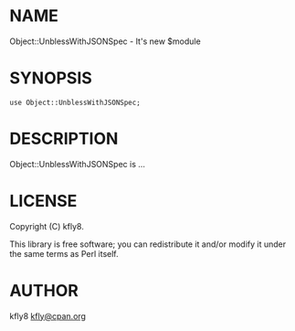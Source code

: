 
# NAME

Object::UnblessWithJSONSpec - It's new $module

# SYNOPSIS

    use Object::UnblessWithJSONSpec;

# DESCRIPTION

Object::UnblessWithJSONSpec is ...

# LICENSE

Copyright (C) kfly8.

This library is free software; you can redistribute it and/or modify
it under the same terms as Perl itself.

# AUTHOR

kfly8 <kfly@cpan.org>
